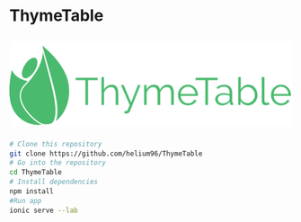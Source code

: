 # ThymeTable
![alt text](/www/img/logo.png "ThymeTable")
---


```bash
# Clone this repository
git clone https://github.com/helium96/ThymeTable
# Go into the repository
cd ThymeTable
# Install dependencies
npm install
#Run app
ionic serve --lab
```
